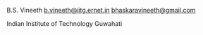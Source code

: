 B.S. Vineeth
b.vineeth@iitg.ernet.in
bhaskaravineeth@gmail.com

Indian Institute of Technology Guwahati

